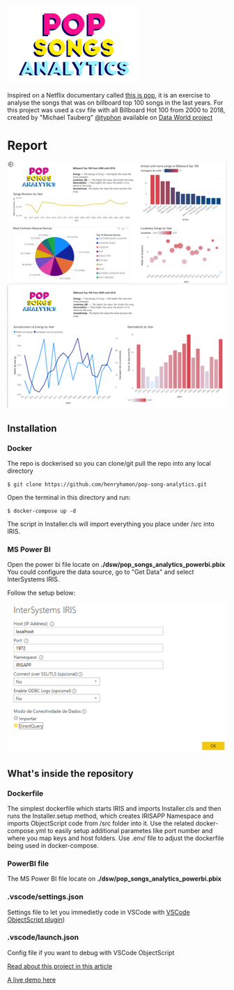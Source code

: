 ![Pop Songs Analytics](./assets/pop_songs_analytics.png)

Inspired on a Netflix documentary called [this is pop](https://www.netflix.com/br/title/81050786), it is an exercise to analyse the songs that was on billboard top 100 songs in the last years.
For this project was used a csv file with all Billboard Hot 100 from 2000 to 2018, created by "Michael Tauberg" [@typhon](https://data.world/typhon) available on [Data World project](https://data.world/typhon/billboard-hot-100-songs-2000-2018-w-spotify-data-lyrics)

# Report

![Report 1](./assets/pop_songs_analytics_1.png)
![Report 2](./assets/pop_songs_analytics_2.png)


## Installation

### Docker
The repo is dockerised so you can  clone/git pull the repo into any local directory

```
$ git clone https://github.com/henryhamon/pop-song-analytics.git
```

Open the terminal in this directory and run:

```
$ docker-compose up -d
```
The script in Installer.cls will import everything you place under /src into IRIS.

### MS Power BI
Open the power bi file locate on __./dsw/pop_songs_analytics_powerbi.pbix__
You could configure the data source, go to "Get Data" and select InterSystems IRIS.

Follow the setup below:

![PowerBI 1](./assets/powerbi_01.png)


## What's inside the repository

### Dockerfile

The simplest dockerfile which starts IRIS and imports Installer.cls and then runs the Installer.setup method, which creates IRISAPP Namespace and imports ObjectScript code from /src folder into it.
Use the related docker-compose.yml to easily setup additional parametes like port number and where you map keys and host folders.
Use .env/ file to adjust the dockerfile being used in docker-compose.

### PowerBI file
The MS Power BI file locate on __./dsw/pop_songs_analytics_powerbi.pbix__


### .vscode/settings.json

Settings file to let you immedietly code in VSCode with [VSCode ObjectScript plugin](https://marketplace.visualstudio.com/items?itemName=daimor.vscode-objectscript))

### .vscode/launch.json
Config file if you want to debug with VSCode ObjectScript

[Read about this project in this article](https://community.intersystems.com/post/pop-songs-analytics)

[A live demo here](https://app.powerbi.com/groups/me/reports/cdc72307-2974-4b65-b5a2-6ffd49b4e2b7?ctid=f64bcca7-ee24-48f3-b41f-6592e22e77cd&pbi_source=linkShare)
